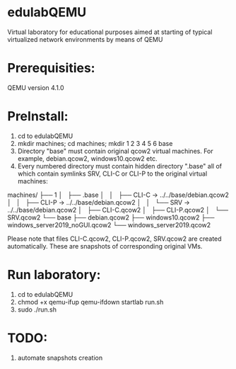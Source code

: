 # edulabQEMU
Virtual laboratory for educational purposes aimed at starting of typical virtualized network environments by means of QEMU

# Prerequisities:
QEMU version 4.1.0

# PreInstall:
1. cd to edulabQEMU
2. mkdir machines; cd machines; mkdir 1 2 3 4 5 6 base
3. Directory "base" must contain original qcow2 virtual machines. For example, debian.qcow2, windows10.qcow2 etc.
4. Every numbered directory must contain hidden directory ".base" all of which contain symlinks SRV, CLI-C or CLI-P to the original virtual machines:

machines/
├── 1
│   ├── .base
│   │   ├── CLI-C -> ../../base/debian.qcow2
│   │   ├── CLI-P -> ../../base/debian.qcow2
│   │   └── SRV -> ../../base/debian.qcow2
│   ├── CLI-C.qcow2
│   ├── CLI-P.qcow2
│   └── SRV.qcow2
└── base
    ├── debian.qcow2
    ├── windows10.qcow2
    ├── windows_server2019_noGUI.qcow2
    └── windows_server2019.qcow2

Please note that files CLI-C.qcow2, CLI-P.qcow2, SRV.qcow2 are created automatically. These are snapshots of corresponding original VMs.

# Run laboratory:
1. cd to edulabQEMU
2. chmod +x qemu-ifup qemu-ifdown startlab run.sh
3. sudo ./run.sh

# TODO:
1. automate snapshots creation
